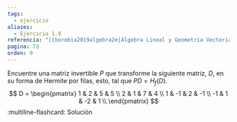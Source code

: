 ```yaml
---
tags:
  - ejercicio
aliases:
  - Ejercicio 1.9
referencia: "[[borobia2019algebra2e|Álgebra Lineal y Geometría Vectorial (2a ed)]]"
pagina: 73
orden: 9
---
```

Encuentre una matriz invertible $P$ que transforme la siguiente matriz, $D$, en su forma de Hermite por filas, esto, tal que $PD=H_f(D)$.
$$
D = \begin{pmatrix}
     1 &  2 &  5 &  5 \\
     2 &  1 &  7 &  4 \\
     1 & -1 &  2 & -1 \\
    -1 &  1 & -2 &  1 \\
\end{pmatrix}
$$
:multiline-flashcard:
Solución
